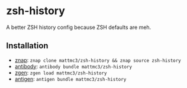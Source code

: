 # zsh-history

A better ZSH history config because ZSH defaults are meh.

## Installation

- [znap]: `znap clone mattmc3/zsh-history && znap source zsh-history`
- [antibody]: `antibody bundle mattmc3/zsh-history`
- [zgen]: `zgen load mattmc3/zsh-history`
- [antigen]: `antigen bundle mattmc3/zsh-history`

[antigen]: https://github.com/zsh-users/antigen
[antibody]: https://getantibody.github.io
[znap]: https://github.com/marlonrichert/zsh-snap
[zgen]: https://github.com/tarjoilija/zgen
